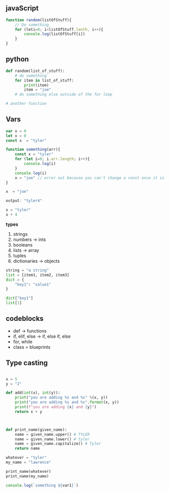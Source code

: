 

## javaScript

```js
function random(listOfStuff){
    // Do something
    for (leti=0; i<listOfStuff.lenth, i++){
        console.log(listOfStuff[i])
    }
}
```

## python

```py
def random(list_of_stuff):
    # do something
    for item in list_of_stuff:
        print(item)
        item = "joe"
    # do something else outside of the for loop

# another function
```

## Vars

```js
var x = 0
let x = 0
const x  = "tyler"

function something(arr){
    const x = "tyler"
    for (let i=0; i.arr.length; i++){
        console.log(i)
    }
    console.log(i)
    x = "joe" // error out because you can't change a const once it is set
}

x  = "joe"

output: "tyler4"
```

```py
x = "tyler"
x + 4
```

**types**
1. strings
1. numbers -> ints
1. booleans
1. lists -> array
1. tuples 
1. dictionaries -> objects

```py
string = "a string"
list = [item1, item2, item3]
dict = {
    "key1": "value1"
}

dict["key1"]
list[1]

```


## codeblocks
- def -> functions
- if, elif, else -> if, else if, else
- for, while
- class = blueprints


## Type casting

```py

x = 5
y = "2"

def add(int(x), int(y)):
    print("you are adding %s and %s" %(x, y))
    print("you are adding %s and %s".format(x, y))
    print(f"you are adding {x} and {y}")
    return x + y



def print_name(given_name):
    name = given_name.upper() # TYLER
    name = given_name.lower() # tyler
    name = given_name.capitalize() # Tyler
    return name

whatever = "tyler"
my_name = "lawrence"

print_name(whatever)
print_name(my_name)


```

```js
console.log(`something ${var1}`)

```